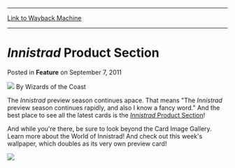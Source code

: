 
---
[Link to Wayback Machine](https://web.archive.org/web/20220925203850/https://magic.wizards.com/en/articles/archive/feature/innistrad-product-section-2011-09-07)

[_metadata_:wayback_url]:- "https://magic.wizards.com/en/articles/archive/feature/innistrad-product-section-2011-09-07"
[_metadata_:wayback_raw_url]:- "https://web.archive.org/web/20220925203850id_/https://magic.wizards.com/en/articles/archive/feature/innistrad-product-section-2011-09-07"
[_metadata_:wayback_capture_timestamp]:- "2022-09-25 20:38:50+00:00"
[_metadata_:description]:- "The Innistrad preview season continues apace. That means `The Innistrad preview season continues rapidly, and also I know a fancy word.` And the best place to see all the latest cards is the Innistrad Product Section!And while you're there, be sure to look beyond the Card Image Gallery. Learn more about the World of Innistrad! And check out this week's wallpaper, which doubles"
[_metadata_:generator]:- "Drupal 7 (http://drupal.org)"
---


*Innistrad* Product Section
===========================



 Posted in **Feature**
 on September 7, 2011 






![](https://media.magic.wizards.com/styles/auth_small/public/images/person/wizards_author.jpg)
By Wizards of the Coast











The *Innistrad* preview season continues apace. That means "The *Innistrad* preview season continues rapidly, and also I know a fancy word." And the best place to see all the latest cards is the [*Innistrad* Product Section](http://archive.wizards.com/magic/tcg/products.aspx?x=mtg/tcg/products/innistrad)!

And while you're there, be sure to look beyond the Card Image Gallery. Learn more about the World of Innistrad! And check out this week's wallpaper, which doubles as its very own preview card!

[![](https://media.magic.wizards.com/image_legacy_migration/images/magic/daily/features/feature158a_site.jpg)](http://archive.wizards.com/magic/tcg/products.aspx?x=mtg/tcg/products/innistrad)  






